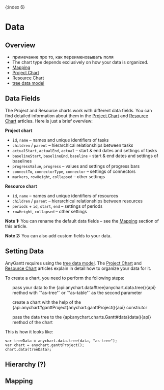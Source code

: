 {:index 6}
# Data

## Overview

* примечание про то, как переименовывать поля
* The chart type depends exclusively on how your data is organized.
* [Mapping](#mapping)
* [Project Chart](Project_Chart)
* [Resource Chart](Resource_Chart)
* [tree data model](../Working_with_Data/Tree_Data_Model)

## Data Fields

The Project and Resource charts work with different data fields. You can find detailed information about them in the [Project Chart](Project_Chart#data_fields) and [Resource Chart](Resource_Chart#data_fields) articles. Here is just a brief overview:

**Project chart**

* `id`, `name` – names and unique identifiers of tasks
* `children` / `parent` – hierarchical relationships between tasks
* `actualStart`, `actualEnd`, `actual` – start & end dates and settings of tasks
* `baselineStart`, `baselineEnd`, `baseline` – start & end dates and settings of baselines
* `progressValue`, `progress` – values and settings of progress bars
* `connectTo`, `connectorType`, `connector`  – settings of connectors
* `markers`, `rowHeight`, `collapsed` – other settings

**Resource chart**

* `id`, `name` – names and unique identifiers of resources
* `children` / `parent` – hierarchical relationships between resources
* `periods` + `id`, `start`, `end` – settings of periods
* `rowHeight`, `collapsed` – other settings

**Note 1:** You can rename the default data fields – see the [Mapping](#mapping) section of this article.

**Note 2:** You can also add custom fields to your data.

## Setting Data

AnyGantt requires using the [tree data model](../Working_with_Data/Tree_Data_Model). The [Project Chart](Project_Chart#hierarchy) and [Resource Chart](Resource_Chart#hierarchy) articles explain in detail how to organize your data for it.

To create a chart, you need to perform the following steps:

<ol> pass your data to the {api:anychart.data#tree}anychart.data.tree(){api} method with `"as-tree"` or `"as-table"` as the second parameter</ol>
<ol> create a chart with the help of the {api:anychart#ganttProject}anychart.ganttProject(){api} construtor</ol>
<ol>pass the data tree to the {api:anychart.charts.Gantt#data}data(){api} method of the chart</ol>

This is how it looks like:

```
var treeData = anychart.data.tree(data, "as-tree");
var chart = anychart.ganttProject();
chart.data(treeData);
```

## Hierarchy (?)

## Mapping